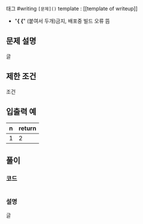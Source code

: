 
태그 #writing 
`[문제]()`
template : [[template of writeup]]

- "**{ {**" (붙여서 두개)금지, 배포중 빌드 오류 뜸

## 문제 설명

글

## 제한 조건

조건

## 입출력 예

| n   | return |
| --- | ------ |
| 1   | 2      |

## 풀이

### 코드

```

```

### 설명

글

